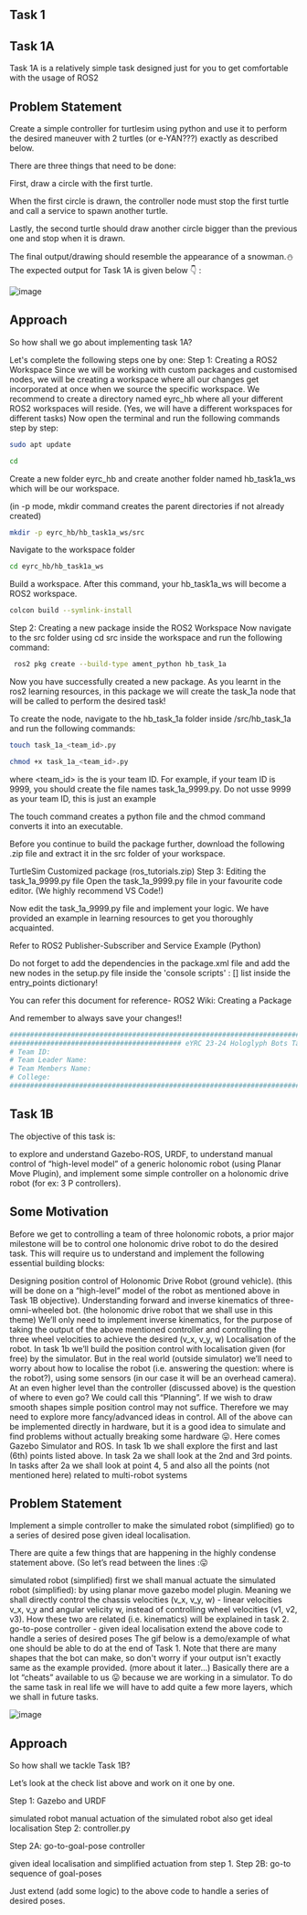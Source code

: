 ## Task 1

## Task 1A
Task 1A is a relatively simple task designed just for you to get comfortable with the usage of ROS2

## Problem Statement

Create a simple controller for turtlesim using python and use it to perform the desired maneuver with 2 turtles (or e-YAN???) exactly as described below.

There are three things that need to be done:

First, draw a circle with the first turtle.

When the first circle is drawn, the controller node must stop the first turtle and call a service to spawn another turtle.

Lastly, the second turtle should draw another circle bigger than the previous one and stop when it is drawn.

The final output/drawing should resemble the appearance of a snowman.⛄
The expected output for Task 1A is given below 👇 :


![image](https://github.com/pooja8748/Hologlyph-Bots-/assets/130728514/138d5113-37f5-436d-b0a8-7e315a5b9e89)


## Approach

So how shall we go about implementing task 1A?

Let's complete the following steps one by one:
Step 1: Creating a ROS2 Workspace
Since we will be working with custom packages and customised nodes, we will be creating a workspace where all our changes get incorporated at once when we source the specific workspace. We recommend to create a directory named eyrc_hb where all your different ROS2 workspaces will reside. (Yes, we will have a different workspaces for different tasks)
Now open the terminal and run the following commands step by step:

```bash
sudo apt update
```
```bash
cd
```
Create a new folder eyrc_hb and create another folder named hb_task1a_ws which will be our workspace.

(in -p mode, mkdir command creates the parent directories if not already created)
```bash
mkdir -p eyrc_hb/hb_task1a_ws/src 
```
Navigate to the workspace folder
```bash
cd eyrc_hb/hb_task1a_ws
```
Build a workspace. After this command, your hb_task1a_ws will become a ROS2 workspace.
```bash
colcon build --symlink-install
```
Step 2: Creating a new package inside the ROS2 Workspace
Now navigate to the src folder using cd src inside the workspace and run the following command:
```bash
 ros2 pkg create --build-type ament_python hb_task_1a
```
Now you have successfully created a new package. As you learnt in the ros2 learning resources, in this package we will create the task_1a node that will be called to perform the desired task!

To create the node, navigate to the hb_task_1a folder inside /src/hb_task_1a and run the following commands:
```bash
touch task_1a_<team_id>.py
```
```bash
chmod +x task_1a_<team_id>.py
```
where <team_id> is the is your team ID. For example, if your team ID is 9999, you should create the file names task_1a_9999.py.
Do not usse 9999 as your team ID, this is just an example

The touch command creates a python file and the chmod command converts it into an executable.

Before you continue to build the package further, download the following .zip file and extract it in the src folder of your workspace.

TurtleSim Customized package (ros_tutorials.zip)
Step 3: Editing the task_1a_9999.py file
Open the task_1a_9999.py file in your favourite code editor. (We highly recommend VS Code!)

Now edit the task_1a_9999.py file and implement your logic. We have provided an example in learning resources to get you thoroughly acquainted.

Refer to ROS2 Publisher-Subscriber and Service Example (Python)

Do not forget to add the dependencies in the package.xml file and add the new nodes in the setup.py file inside the 'console scripts' : [] list inside the entry_points dictionary!

You can refer this document for reference- ROS2 Wiki: Creating a Package

And remember to always save your changes!!
```bash
########################################################################################################################
########################################## eYRC 23-24 Hologlyph Bots Task 1A ###########################################
# Team ID:
# Team Leader Name:
# Team Members Name:
# College:
########################################################################################################################
```

## Task 1B

The objective of this task is:

to explore and understand Gazebo-ROS, URDF,
to understand manual control of “high-level model” of a generic holonomic robot (using Planar Move Plugin),
and implement some simple controller on a holonomic drive robot (for ex: 3 P controllers).

## Some Motivation
Before we get to controlling a team of three holonomic robots, a prior major milestone will be to control one holonomic drive robot to do the desired task. This will require us to understand and implement the following essential building blocks:

Designing position control of Holonomic Drive Robot (ground vehicle). (this will be done on a “high-level” model of the robot as mentioned above in Task 1B objective).
Understanding forward and inverse kinematics of three-omni-wheeled bot. (the holonomic drive robot that we shall use in this theme)
We’ll only need to implement inverse kinematics, for the purpose of taking the output of the above mentioned controller and controlling the three wheel velocities to achieve the desired (v_x, v_y, w)
Localisation of the robot. In task 1b we’ll build the position control with localisation given (for free) by the simulator. But in the real world (outside simulator) we’ll need to worry about how to localise the robot (i.e. answering the question: where is the robot?), using some sensors (in our case it will be an overhead camera).
At an even higher level than the controller (discussed above) is the question of where to even go? We could call this “Planning”.
If we wish to draw smooth shapes simple position control may not suffice. Therefore we may need to explore more fancy/advanced ideas in control.
All of the above can be implemented directly in hardware, but it is a good idea to simulate and find problems without actually breaking some hardware :stuck_out_tongue:. Here comes Gazebo Simulator and ROS.
In task 1b we shall explore the first and last (6th) points listed above. In task 2a we shall look at the 2nd and 3rd points. In tasks after 2a we shall look at point 4, 5 and also all the points (not mentioned here) related to multi-robot systems

## Problem Statement
Implement a simple controller to make the simulated robot (simplified) go to a series of desired pose given ideal localisation.

There are quite a few things that are happening in the highly condense statement above. (So let’s read between the lines :😛

simulated robot (simplified)
first we shall manual actuate the simulated robot
(simplified): by using planar move gazebo model plugin.
Meaning we shall directly control the chassis velocities (v_x, v_y, w) - linear velocities v_x, v_y and angular velicity w, instead of controlling wheel velocities (v1, v2, v3). How these two are related (i.e. kinematics) will be explained in task 2.
go-to-pose controller - given ideal localisation
extend the above code to handle a series of desired poses
The gif below is a demo/example of what one should be able to do at the end of Task 1. Note that there are many shapes that the bot can make, so don't worry if your output isn't exactly same as the example provided. (more about it later...)
Basically there are a lot “cheats” available to us :stuck_out_tongue: because we are working in a simulator. To do the same task in real life we will have to add quite a few more layers, which we shall in future tasks.


![image](https://github.com/pooja8748/Hologlyph-Bots-/assets/130728514/b3b38287-3469-4349-a58c-ada7a9ca2cdd)

## Approach
So how shall we tackle Task 1B?

Let’s look at the check list above and work on it one by one.

Step 1: Gazebo and URDF

simulated robot
manual actuation of the simulated robot
also get ideal localisation
Step 2: controller.py

Step 2A: go-to-goal-pose controller

given ideal localisation and simplified actuation from step 1.
Step 2B: go-to sequence of goal-poses

Just extend (add some logic) to the above code to handle a series of desired poses.
